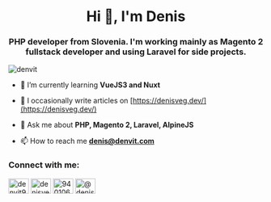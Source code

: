 <h1 align="center">Hi 👋, I'm Denis</h1>
<h3 align="center">PHP developer from Slovenia. I'm working mainly as Magento 2 fullstack developer and using Laravel for side projects.</h3>

<p align="left"> <img src="https://komarev.com/ghpvc/?username=denvit&label=Profile%20views&color=0e75b6&style=flat" alt="denvit" /> </p>

- 🌱 I’m currently learning **VueJS3 and Nuxt**

- 📝 I occasionally write articles on [https://denisveg.dev/](https://denisveg.dev/)

- 💬 Ask me about **PHP, Magento 2, Laravel, AlpineJS**

- 📫 How to reach me **denis@denvit.com**

<h3 align="left">Connect with me:</h3>
<p align="left">
<a href="https://twitter.com/denvit91" target="blank"><img align="center" src="https://raw.githubusercontent.com/rahuldkjain/github-profile-readme-generator/master/src/images/icons/Social/twitter.svg" alt="denvit91" height="30" width="40" /></a>
<a href="https://linkedin.com/in/denisveg" target="blank"><img align="center" src="https://raw.githubusercontent.com/rahuldkjain/github-profile-readme-generator/master/src/images/icons/Social/linked-in-alt.svg" alt="denisveg" height="30" width="40" /></a>
<a href="https://stackoverflow.com/users/940106" target="blank"><img align="center" src="https://raw.githubusercontent.com/rahuldkjain/github-profile-readme-generator/master/src/images/icons/Social/stack-overflow.svg" alt="940106" height="30" width="40" /></a>
<a href="https://medium.com/@denisveg" target="blank"><img align="center" src="https://raw.githubusercontent.com/rahuldkjain/github-profile-readme-generator/master/src/images/icons/Social/medium.svg" alt="@denisveg" height="30" width="40" /></a>
</p>
